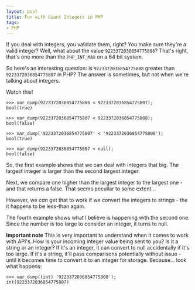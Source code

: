 ```yaml
---
layout: post
title: Fun with Giant Integers in PHP
tags:
- PHP
---
```

If you deal with integers, you validate them, right?  You make sure they're a valid integer?  Well, what about the value `9223372036854775808`?  That's right, that's one more than the `PHP_INT_MAX` on a 64 bit system.  

So here's an interesting question: is `9223372036854775808` greater than `9223372036854775807` in PHP?  The answer is sometimes, but not when we're talking about integers.

Watch this!

```
>>> var_dump(9223372036854775806 < 9223372036854775807);
bool(true)

>>> var_dump(9223372036854775807 < 9223372036854775808);
bool(false)

>>> var_dump('9223372036854775807' < '9223372036854775808');
bool(true)

>>> var_dump(9223372036854775807 < null);
bool(false)
```

So, the first example shows that we can deal with integers that big.  The largest integer is larger than the second largest integer.  

Next, we compare one higher than the largest integer to the largest one - and that returns a false.  That seems peculiar to some extent...

However, we *can* get that to work if we convert the integers to strings - the it happens to be less-than again.

The fourth example shows what I believe is happening with the second one.  Since the number is too large to consider an integer, it turns to null.

**Important note** This is very important to understand when it comes to work with API's.  How is your incoming integer value being sent to you?  Is it a string or an integer?  If it's an integer, it can convert to null accidentally if it's too large. If it's a string, it'll pass comparisons potentially without issue - until it becomes time to convert it to an integer for storage.  Because... look what happens:

```
>>> var_dump((int) '9223372036854775808');
int(9223372036854775807)
```
